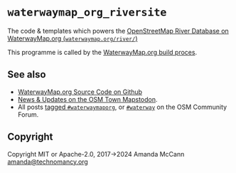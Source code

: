 # `waterwaymap_org_riversite`

The code & templates which powers the [OpenStreetMap River Database on WaterwayMap.org (`waterwaymap.org/river/`)](https://waterwaymap.org/river/)

This programme is called by the [WaterwayMap.org build proces](https://github.com/amandasaurus/waterwaymap.org/blob/main/Makefile).

## See also

* [WaterwayMap.org Source Code on Github](https://github.com/amandasaurus/waterwaymap.org/)
* [News & Updates on the OSM Town Mapstodon](https://en.osm.town/@amapanda/tagged/WaterwayMapOrg).
* All posts [tagged `#waterwaymaporg`](https://community.openstreetmap.org/tag/waterwaymaporg), or [`#waterway`](https://community.openstreetmap.org/tag/waterway) on the OSM Community Forum.

## Copyright

Copyright MIT or Apache-2.0, 2017→2024 Amanda McCann <amanda@technomancy.org>
